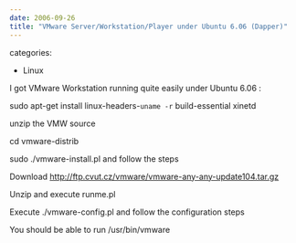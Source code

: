 ```yaml
---
date: 2006-09-26
title: "VMware Server/Workstation/Player under Ubuntu 6.06 (Dapper)"
---
```








categories:
- Linux


I got VMware Workstation running quite easily under Ubuntu 6.06 :

sudo apt-get install linux-headers-`uname -r` build-essential xinetd

unzip the VMW source

cd vmware-distrib

sudo ./vmware-install.pl and follow the steps

Download http://ftp.cvut.cz/vmware/vmware-any-any-update104.tar.gz

Unzip and execute runme.pl

Execute ./vmware-config.pl and follow the configuration steps

You should be able to run /usr/bin/vmware

